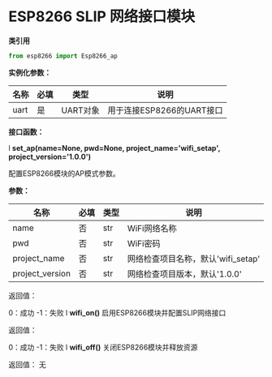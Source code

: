 # ESP8266 SLIP 网络接口模块
**类引用**
```python
from esp8266 import Esp8266_ap
```

**实例化参数：**

|名称 |	必填 |类型|说明|
|----|----|----|----|
|uart|	是|	UART对象	|用于连接ESP8266的UART接口|


**接口函数：**

l **set_ap(name=None, pwd=None, project_name='wifi_setap', project_version='1.0.0')**

配置ESP8266模块的AP模式参数。

**​​参数：**​​

| 名称 | 必填 | 类型 | 说明 |
|----|----|----|----|
| name | 否	|str	| WiFi网络名称|
| pwd	| 否|	str|	WiFi密码|
| project_name|	否|	str|	网络检查项目名称，默认'wifi_setap'|
|project_version	|否	|str|	网络检查项目版本，默认'1.0.0'|

​​返回值：​​

0：成功
-1：失败
l **wifi_on()**
启用ESP8266模块并配置SLIP网络接口

​​返回值：​​

0：成功
-1：失败
l **wifi_off()**
关闭ESP8266模块并释放资源

​​返回值：​​ 无